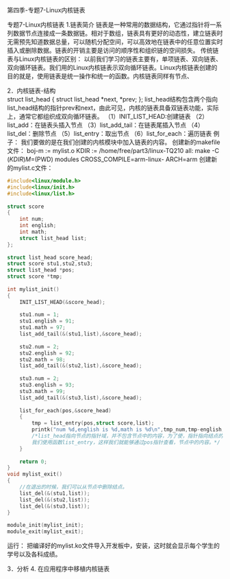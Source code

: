 第四季-专题7-Linux内核链表 

专题7-Linux内核链表
1.链表简介
链表是一种常用的数据结构，它通过指针将一系列数据节点连接成一条数据链。相对于数组，链表具有更好的动态性，建立链表时无需预先知道数据总量，可以随机分配空间，可以高效地在链表中的任意位置实时插入或删除数据。链表的开销主要是访问的顺序性和组织链的空间损失。
传统链表与Linux内核链表的区别：
    以前我们学习的链表主要有，单项链表、双向链表、双向循环链表。我们用的Linux内核链表示双向循环链表。Linux内核链表创建的目的就是，使用链表是统一操作和统一的函数。内核链表同样有节点、
 
2．内核链表-结构   
struct list_head
{
struct list_head *next, *prev;
};
list_head结构包含两个指向list_head结构的指针prev和next，由此可见，内核的链表具备双链表功能，实际上，通常它都组织成双向循环链表。
（1）INIT_LIST_HEAD:创建链表
（2）list_add：在链表头插入节点
（3）list_add_tail：在链表尾插入节点
（4）list_del：删除节点
（5）list_entry：取出节点
（6）list_for_each：遍历链表
例子：
    我们要做的是在我们创建的内核模块中加入链表的内容。
创建新的makefile文件：
boj-m := mylist.o
KDIR := /home/free/part3/linux-TQ210
all:
    make -C $(KDIR) M=$(PWD) modules CROSS_COMPILE=arm-linux- ARCH=arm
创建新的mylist.c文件：
```C
#include<linux/module.h>
#include<linux/init.h>
#include<linux/list.h>
 
struct score
{
    int num;
    int english;
    int math;
    struct list_head list;
};
 
struct list_head score_head;
struct score stu1,stu2,stu3;
struct list_head *pos;
struct score *tmp;
 
int mylist_init()
{
    INIT_LIST_HEAD(&score_head);
 
    stu1.num = 1;
    stu1.english = 91;
    stu1.math = 97;
    list_add_tail(&(stu1,list),&score_head);
 
    stu2.num = 2;
    stu2.english = 92;
    stu2.math = 98;
    list_add_tail(&(stu2,list),&score_head);
 
    stu3.num = 2;
    stu3.english = 93;
    stu3.math = 99;
    list_add_tail(&(stu3,list),&score_head);
 
    list_for_each(pos,&score_head)
    {
        tmp = list_entry(pos,struct score,list);
        printk("num %d,english is %d,math is %d\n",tmp_num,tmp-english,tmp-math);
        /*list_head指向节点的指针域，并不包含节点中的内容，为了使，指针指向结点的开头，
        我们使用函数list_entry，这样我们就能够通过pos指针查看，节点中的内容。*/
    }
 
    return 0;
}
void mylist_exit()
{
    //在退出的时候，我们可以从节点中删除结点。
    list_del(&(stu1,list));
    list_del(&(stu2,list));
    list_del(&(stu3,list));
}
 
module_init(mylist_init);
module_exit(mylist_exit);
```
运行：
    把编译好的mylist.ko文件导入开发板中，安装，这时就会显示每个学生的学号以及各科成绩。
 
3．分析
4.  在应用程序中移植内核链表
    